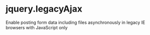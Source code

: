 jquery.legacyAjax
=================

Enable posting form data including files asynchronously in legacy IE browsers with JavaScript only
